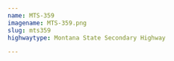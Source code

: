 ```yaml
---
name: MTS-359
imagename: MTS-359.png
slug: mts359
highwaytype: Montana State Secondary Highway

---
```

